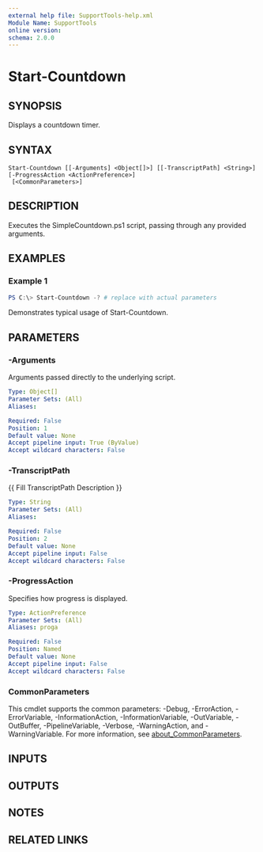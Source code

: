 ```yaml
---
external help file: SupportTools-help.xml
Module Name: SupportTools
online version:
schema: 2.0.0
---
```


# Start-Countdown

## SYNOPSIS
Displays a countdown timer.

## SYNTAX

```
Start-Countdown [[-Arguments] <Object[]>] [[-TranscriptPath] <String>] [-ProgressAction <ActionPreference>]
 [<CommonParameters>]
```

## DESCRIPTION
Executes the SimpleCountdown.ps1 script, passing through any provided
arguments.

## EXAMPLES

### Example 1
```powershell
PS C:\> Start-Countdown -? # replace with actual parameters
```

Demonstrates typical usage of Start-Countdown.

## PARAMETERS

### -Arguments
Arguments passed directly to the underlying script.

```yaml
Type: Object[]
Parameter Sets: (All)
Aliases:

Required: False
Position: 1
Default value: None
Accept pipeline input: True (ByValue)
Accept wildcard characters: False
```

### -TranscriptPath
{{ Fill TranscriptPath Description }}

```yaml
Type: String
Parameter Sets: (All)
Aliases:

Required: False
Position: 2
Default value: None
Accept pipeline input: False
Accept wildcard characters: False
```

### -ProgressAction
Specifies how progress is displayed.

```yaml
Type: ActionPreference
Parameter Sets: (All)
Aliases: proga

Required: False
Position: Named
Default value: None
Accept pipeline input: False
Accept wildcard characters: False
```

### CommonParameters
This cmdlet supports the common parameters: -Debug, -ErrorAction, -ErrorVariable, -InformationAction, -InformationVariable, -OutVariable, -OutBuffer, -PipelineVariable, -Verbose, -WarningAction, and -WarningVariable. For more information, see [about_CommonParameters](http://go.microsoft.com/fwlink/?LinkID=113216).

## INPUTS

## OUTPUTS

## NOTES

## RELATED LINKS
